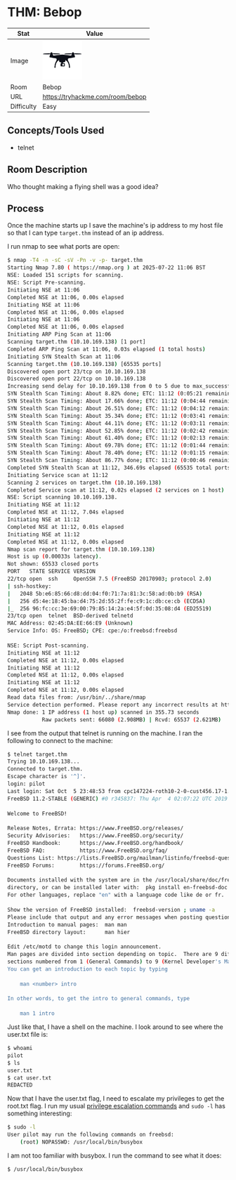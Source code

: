 # THM: Bebop

| Stat | Value |
| ---------- | -------------------------------------------- |
| Image | <img src="/images/write_ups/try_hack_me/bebop/bebop.jpeg" alt="Bebop" width="90"/> |
| Room | Bebop |
| URL | https://tryhackme.com/room/bebop |
| Difficulty | Easy |

## Concepts/Tools Used

- telnet

## Room Description

Who thought making a flying shell was a good idea?

## Process

Once the machine starts up I save the machine's ip address to my host file so that I can type `target.thm` instead of an ip address.

I run nmap to see what ports are open:

```bash
$ nmap -T4 -n -sC -sV -Pn -v -p- target.thm
Starting Nmap 7.80 ( https://nmap.org ) at 2025-07-22 11:06 BST
NSE: Loaded 151 scripts for scanning.
NSE: Script Pre-scanning.
Initiating NSE at 11:06
Completed NSE at 11:06, 0.00s elapsed
Initiating NSE at 11:06
Completed NSE at 11:06, 0.00s elapsed
Initiating NSE at 11:06
Completed NSE at 11:06, 0.00s elapsed
Initiating ARP Ping Scan at 11:06
Scanning target.thm (10.10.169.138) [1 port]
Completed ARP Ping Scan at 11:06, 0.03s elapsed (1 total hosts)
Initiating SYN Stealth Scan at 11:06
Scanning target.thm (10.10.169.138) [65535 ports]
Discovered open port 23/tcp on 10.10.169.138
Discovered open port 22/tcp on 10.10.169.138
Increasing send delay for 10.10.169.138 from 0 to 5 due to max_successful_tryno increase to 5
SYN Stealth Scan Timing: About 8.82% done; ETC: 11:12 (0:05:21 remaining)
SYN Stealth Scan Timing: About 17.66% done; ETC: 11:12 (0:04:44 remaining)
SYN Stealth Scan Timing: About 26.51% done; ETC: 11:12 (0:04:12 remaining)
SYN Stealth Scan Timing: About 35.34% done; ETC: 11:12 (0:03:41 remaining)
SYN Stealth Scan Timing: About 44.11% done; ETC: 11:12 (0:03:11 remaining)
SYN Stealth Scan Timing: About 52.85% done; ETC: 11:12 (0:02:42 remaining)
SYN Stealth Scan Timing: About 61.40% done; ETC: 11:12 (0:02:13 remaining)
SYN Stealth Scan Timing: About 69.78% done; ETC: 11:12 (0:01:44 remaining)
SYN Stealth Scan Timing: About 78.40% done; ETC: 11:12 (0:01:15 remaining)
SYN Stealth Scan Timing: About 86.77% done; ETC: 11:12 (0:00:46 remaining)
Completed SYN Stealth Scan at 11:12, 346.69s elapsed (65535 total ports)
Initiating Service scan at 11:12
Scanning 2 services on target.thm (10.10.169.138)
Completed Service scan at 11:12, 0.02s elapsed (2 services on 1 host)
NSE: Script scanning 10.10.169.138.
Initiating NSE at 11:12
Completed NSE at 11:12, 7.04s elapsed
Initiating NSE at 11:12
Completed NSE at 11:12, 0.01s elapsed
Initiating NSE at 11:12
Completed NSE at 11:12, 0.00s elapsed
Nmap scan report for target.thm (10.10.169.138)
Host is up (0.00033s latency).
Not shown: 65533 closed ports
PORT   STATE SERVICE VERSION
22/tcp open  ssh     OpenSSH 7.5 (FreeBSD 20170903; protocol 2.0)
| ssh-hostkey: 
|   2048 5b:e6:85:66:d8:dd:04:f0:71:7a:81:3c:58:ad:0b:b9 (RSA)
|   256 d5:4e:18:45:ba:d4:75:2d:55:2f:fe:c9:1c:db:ce:cb (ECDSA)
|_  256 96:fc:cc:3e:69:00:79:85:14:2a:e4:5f:0d:35:08:d4 (ED25519)
23/tcp open  telnet  BSD-derived telnetd
MAC Address: 02:45:DA:EE:66:E9 (Unknown)
Service Info: OS: FreeBSD; CPE: cpe:/o:freebsd:freebsd

NSE: Script Post-scanning.
Initiating NSE at 11:12
Completed NSE at 11:12, 0.00s elapsed
Initiating NSE at 11:12
Completed NSE at 11:12, 0.00s elapsed
Initiating NSE at 11:12
Completed NSE at 11:12, 0.00s elapsed
Read data files from: /usr/bin/../share/nmap
Service detection performed. Please report any incorrect results at https://nmap.org/submit/ .
Nmap done: 1 IP address (1 host up) scanned in 355.73 seconds
           Raw packets sent: 66080 (2.908MB) | Rcvd: 65537 (2.621MB)
```

I see from the output that telnet is running on the machine. I ran the following to connect to the machine:

```bash
$ telnet target.thm
Trying 10.10.169.138...
Connected to target.thm.
Escape character is '^]'.
login: pilot
Last login: Sat Oct  5 23:48:53 from cpc147224-roth10-2-0-cust456.17-1.cable.virginm.net
FreeBSD 11.2-STABLE (GENERIC) #0 r345837: Thu Apr  4 02:07:22 UTC 2019

Welcome to FreeBSD!

Release Notes, Errata: https://www.FreeBSD.org/releases/
Security Advisories:   https://www.FreeBSD.org/security/
FreeBSD Handbook:      https://www.FreeBSD.org/handbook/
FreeBSD FAQ:           https://www.FreeBSD.org/faq/
Questions List: https://lists.FreeBSD.org/mailman/listinfo/freebsd-questions/
FreeBSD Forums:        https://forums.FreeBSD.org/

Documents installed with the system are in the /usr/local/share/doc/freebsd/
directory, or can be installed later with:  pkg install en-freebsd-doc
For other languages, replace "en" with a language code like de or fr.

Show the version of FreeBSD installed:  freebsd-version ; uname -a
Please include that output and any error messages when posting questions.
Introduction to manual pages:  man man
FreeBSD directory layout:      man hier

Edit /etc/motd to change this login announcement.
Man pages are divided into section depending on topic.  There are 9 different
sections numbered from 1 (General Commands) to 9 (Kernel Developer's Manual).
You can get an introduction to each topic by typing

	man <number> intro

In other words, to get the intro to general commands, type

	man 1 intro
```

Just like that, I have a shell on the machine. I look around to see where the user.txt file is:

```bash
$ whoami
pilot
$ ls
user.txt
$ cat user.txt
REDACTED
```

Now that I have the user.txt flag, I need to escalate my privileges to get the root.txt flag. I run my usual [privilege escalation commands](/concepts/privilege_escalation.md#linux-privilege-escalation) and `sudo -l` has something interesting:

```bash
$ sudo -l
User pilot may run the following commands on freebsd:
    (root) NOPASSWD: /usr/local/bin/busybox
```

I am not too familiar with busybox. I run the command to see what it does:

```bash
$ /usr/local/bin/busybox

```
